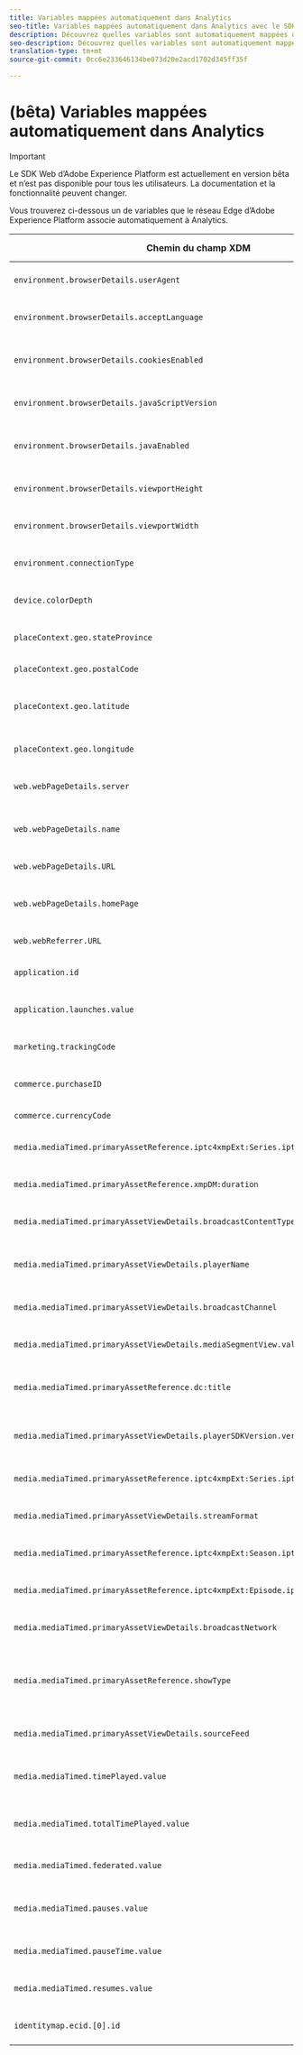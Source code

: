 ```yaml
---
title: Variables mappées automatiquement dans Analytics
seo-title: Variables mappées automatiquement dans Analytics avec le SDK Web de la plate-forme Adobe Experience Platform
description: Découvrez quelles variables sont automatiquement mappées dans Analytics avec le SDK Web de la plateforme d’expérience
seo-description: Découvrez quelles variables sont automatiquement mappées dans Analytics avec le SDK Web de la plateforme d’expérience
translation-type: tm+mt
source-git-commit: 0cc6e233646134be073d20e2acd1702d345ff35f

---
```



# (bêta) Variables mappées automatiquement dans Analytics

>[!IMPORTANT]
>
>Le SDK Web d’Adobe Experience Platform est actuellement en version bêta et n’est pas disponible pour tous les utilisateurs. La documentation et la fonctionnalité peuvent changer.

Vous trouverez ci-dessous un de variables que le réseau Edge d’Adobe Experience Platform associe automatiquement à Analytics.

| Chemin du champ XDM | Chaîne de  Analytics / En-tête HTTP | Description |
| ---------- | ------------------------- | -------- |
| `environment.browserDetails.userAgent` | `User-Agent` | Il s’agit d’un mappage d’en-tête HTTP, HEADER_USER_AGENT. |
| `environment.browserDetails.acceptLanguage` | `Accept-Language` | Il s’agit d’un mappage d’en-tête HTTP, HEADER_ACCEPT_LANGUAGE. |
| `environment.browserDetails.cookiesEnabled` | `k` | Le paramètre AppMeasurement  le paramètre COOKIES avec la conversion BOOLEAN_TO_YN. |
| `environment.browserDetails.javaScriptVersion` | `j` | Mappage du paramètre  AppMeasurement pour J_JSCRIPT. |
| `environment.browserDetails.javaEnabled` | `v` | Mappage JAVA_ENABLED du paramètre du AppMeasurement avec la conversion BOOLEAN_TO_YN. |
| `environment.browserDetails.viewportHeight` | `bh` | Mappage du paramètre AppMeasurement BROWSER_HEIGHT. |
| `environment.browserDetails.viewportWidth` | `bw` | Mappage du paramètre AppMeasurement BROWSER_WIDTH. |
| `environment.connectionType` | `ct` | Mappage du paramètre de AppMeasurement CT_CONNECT_TYPE. |
| `device.colorDepth` | `c` | Mappage du paramètre C_COLOR du AppMeasurement. |
| `placeContext.geo.stateProvince` | `state` | Mappage de l’état du paramètre AppMeasurement  le paramètre AppMeasurement. |
| `placeContext.geo.postalCode` | `zip` | Mappage du paramètre ZIP du AppMeasurement. |
| `placeContext.geo.latitude` | `lat` | Mise en correspondance du paramètre de AppMeasurement avec LATITUDE. |
| `placeContext.geo.longitude` | `lon` | Mappage du paramètre de AppMeasurement pour LONGITUDE. |
| `web.webPageDetails.server` | `sv` | Mappage du paramètre AppMeasurement pour le paramètre USER_SERVER. |
| `web.webPageDetails.name` | `gn` | Mise en correspondance du paramètre de AppMeasurement avec PAGENAME. |
| `web.webPageDetails.URL` | `g` | Mappage PAGE_URL du paramètre AppMeasurement. |
| `web.webPageDetails.homePage` | `hp` | Le paramètre AppMeasurement  le mappage HOMEPAGE avec la conversion BOOLEAN_TO_YN. |
| `web.webReferrer.URL` | `r` | Mappage des paramètres de  AppMeasurement pour le . |
| `application.id` | `c.a.appid` | Mappage `c.a.appid` des données contextuelles AppMeasurement. |
| `application.launches.value` | `c.a.launches` | Mappage `c.a.launches` des données contextuelles AppMeasurement. |
| `marketing.trackingCode` | `v0` | Mappage des paramètres CAMPAIGN du AppMeasurement. |
| `commerce.purchaseID` | `pi` | Mappage du paramètre PURCHASEID  du paramètre AppMeasurement. |
| `commerce.currencyCode` | `cc` | Mappage DEVISE du paramètre AppMeasurement. |
| `media.mediaTimed.primaryAssetReference.iptc4xmpExt:Series.iptc4xmpExt:Identifier` | `a.media.name` | Mappage `a.media.name` des données contextuelles AppMeasurement. |
| `media.mediaTimed.primaryAssetReference.xmpDM:duration` | `c.a.media.length` | Mappage `c.a.media.length` des données contextuelles AppMeasurement. |
| `media.mediaTimed.primaryAssetViewDetails.broadcastContentType` | `c.a.contentType` | Mappage `c.a.contentType` des données contextuelles AppMeasurement. |
| `media.mediaTimed.primaryAssetViewDetails.playerName` | `c.a.media.playerName` | Mappage `c.a.media.playerName` des données contextuelles AppMeasurement. |
| `media.mediaTimed.primaryAssetViewDetails.broadcastChannel` | `c.a.media.channel` | Mappage `c.a.media.channel` des données contextuelles AppMeasurement. |
| `media.mediaTimed.primaryAssetViewDetails.mediaSegmentView.value` | `c.a.media.segment` | Mappage `c.a.media.segment` des données contextuelles AppMeasurement. |
| `media.mediaTimed.primaryAssetReference.dc:title` | `c.a.media.friendlyName` | Mappage `c.a.media.friendlyName` des données contextuelles AppMeasurement. |
| `media.mediaTimed.primaryAssetViewDetails.playerSDKVersion.version` | `c.a.media.sdkVersion` | Mappage `c.a.media.sdkVersion` des données contextuelles AppMeasurement. |
| `media.mediaTimed.primaryAssetReference.iptc4xmpExt:Series.iptc4xmpExt:Name` | `c.a.media.show` | Mappage `c.a.media.show` des données contextuelles AppMeasurement. |
| `media.mediaTimed.primaryAssetViewDetails.streamFormat` | `c.a.media.format` | Mappage `c.a.media.format` des données contextuelles AppMeasurement. |
| `media.mediaTimed.primaryAssetReference.iptc4xmpExt:Season.iptc4xmpExt:Number` | `c.a.media.season` | Mappage `c.a.media.season` des données contextuelles AppMeasurement. |
| `media.mediaTimed.primaryAssetReference.iptc4xmpExt:Episode.iptc4xmpExt:Number` | `c.a.media.episode` | Mappage `c.a.media.episode` des données contextuelles AppMeasurement. |
| `media.mediaTimed.primaryAssetViewDetails.broadcastNetwork` | `c.a.media.network` | Mappage `c.a.media.network` des données contextuelles AppMeasurement. |
| `media.mediaTimed.primaryAssetReference.showType` | `c.a.media.type` | Mappage des données contextuelles AppMeasurement avec la conversion VEDIO_SHOW_TYPE. `c.a.media.type` |
| `media.mediaTimed.primaryAssetViewDetails.sourceFeed` | `c.a.media.feed` | Mappage `c.a.media.feed` des données contextuelles AppMeasurement. |
| `media.mediaTimed.timePlayed.value` | `c.a.media.timePlayed` | Mappage `c.a.media.timePlayed` des données contextuelles AppMeasurement. |
| `media.mediaTimed.totalTimePlayed.value` | `c.a.media.totalTimePlayed` | Mappage `c.a.media.totalTimePlayed` des données contextuelles AppMeasurement. |
| `media.mediaTimed.federated.value` | `c.a.media.federated` | Mappage `c.a.media.federated` des données contextuelles AppMeasurement. |
| `media.mediaTimed.pauses.value` | `c.a.media.pauseCount` | Mappage `c.a.media.pauseCount` des données contextuelles AppMeasurement. |
| `media.mediaTimed.pauseTime.value` | `c.a.media.pauseTime` | Mappage `c.a.media.pauseTime` des données contextuelles AppMeasurement. |
| `media.mediaTimed.resumes.value` | `c.a.media.resume` | Mappage `c.a.media.resume` des données contextuelles AppMeasurement. |
| `identitymap.ecid.[0].id` | `mid` | Mappage du MID du paramètre du AppMeasurement. |
